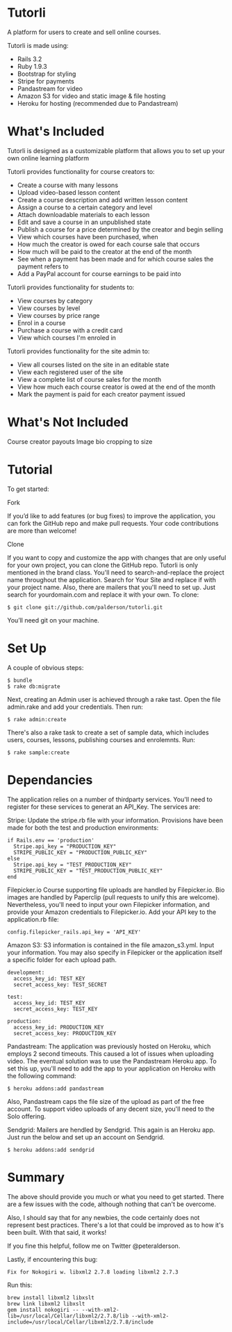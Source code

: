 Tutorli
======

A platform for users to create and sell online courses.

Tutorli is made using:

* Rails 3.2
* Ruby 1.9.3
* Bootstrap for styling
* Stripe for payments
* Pandastream for video 
* Amazon S3 for video and static image & file hosting
* Heroku for hosting (recommended due to Pandastream)

What's Included
===========

Tutorli is designed as a customizable platform that allows you to set up your own online learning platform

Tutorli provides functionality for course creators to:

* Create a course with many lessons
* Upload video-based lesson content
* Create a course description and add written lesson content
* Assign a course to a certain category and level
* Attach downloadable materials to each lesson
* Edit and save a course in an unpublished state
* Publish a course for a price determined by the creator and begin selling
* View which courses have been purchased, when
* How much the creator is owed for each course sale that occurs
* How much will be paid to the creator at the end of the month
* See when a payment has been made and for which course sales the payment refers to
* Add a PayPal account for course earnings to be paid into

Tutorli provides functionality for students to:

* View courses by category
* View courses by level
* View courses by price range
* Enrol in a course
* Purchase a course with a credit card
* View which courses I'm enroled in

Tutorli provides functionality for the site admin to:

* View all courses listed on the site in an editable state
* View each registered user of the site
* View a complete list of course sales for the month
* View how much each course creator is owed at the end of the month
* Mark the payment is paid for each creator payment issued

What's Not Included
===========

Course creator payouts
Image bio cropping to size

Tutorial
===========

To get started:

Fork

If you’d like to add features (or bug fixes) to improve the application, you can fork the GitHub repo and make pull requests. Your code contributions are more than welcome!

Clone

If you want to copy and customize the app with changes that are only useful for your own project, you can clone the GitHub repo. Tutorli is only mentioned in the brand class. You'll need to search-and-replace the project name throughout the application. Search for Your Site and replace if with your project name. Also, there are mailers that you'll need to set up. Just search for yourdomain.com and replace it with your own. To clone:
```
$ git clone git://github.com/palderson/tutorli.git
```
You’ll need git on your machine.

Set Up
===========

A couple of obvious steps:
```
$ bundle
$ rake db:migrate
```
Next, creating an Admin user is achieved through a rake tast. Open the file admin.rake and add your credentials. Then run:
```
$ rake admin:create
```
There's also a rake task to create a set of sample data, which includes users, courses, lessons, publishing courses and enrolemnts. Run:
```
$ rake sample:create
```
Dependancies
===========

The application relies on a number of thirdparty services. You'll need to register for these services to generat an API_Key. The services are:

Stripe: 
Update the stripe.rb file with your information. Provisions have been made for both the test and production environments:
```
if Rails.env == 'production'
  Stripe.api_key = "PRODUCTION_KEY"
  STRIPE_PUBLIC_KEY = "PRODUCTION_PUBLIC_KEY"
else
  Stripe.api_key = "TEST_PRODUCTION_KEY"
  STRIPE_PUBLIC_KEY = "TEST_PRODUCTION_PUBLIC_KEY"
end
```
Filepicker.io
Course supporting file uploads are handled by Filepicker.io. Bio images are handled by Paperclip (pull requests to unify this are welcome). Nevertheless, you'll need to input your own Filepicker information, and provide your Amazon credentials to Filepicker.io. Add your API key to the application.rb file:
```
config.filepicker_rails.api_key = 'API_KEY'
```
Amazon S3:
S3 information is contained in the file amazon_s3.yml. Input your information. You may also specify in Filepicker or the application itself a specific folder for each upload path.
```
development:
  access_key_id: TEST_KEY
  secret_access_key: TEST_SECRET

test:
  access_key_id: TEST_KEY
  secret_access_key: TEST_KEY

production:
  access_key_id: PRODUCTION_KEY
  secret_access_key: PRODUCTION_KEY
```
Pandastream:
The application was previously hosted on Heroku, which employs 2 second timeouts. This caused a lot of issues when uploading video. The eventual solution was to use the Pandastream Heroku app. To set this up, you'll need to add the app to your application on Heroku with the following command:
```
$ heroku addons:add pandastream 
```
Also, Pandastream caps the file size of the upload as part of the free account. To support video uploads of any decent size, you'll need to the Solo offering.

Sendgrid:
Mailers are hendled by Sendgrid. This again is an Heroku app. Just run the below and set up an account on Sendgrid.
```
$ heroku addons:add sendgrid 
```

Summary
===========

The above should provide you much or what you need to get started. There are a few issues with the code, although nothing that can't be overcome.

Also, I should say that for any newbies, the code certainly does not represent best practices. There's a lot that could be improved as to how it's been built. With that said, it works!

If you fine this helpful, follow me on Twitter @peteralderson.

Lastly, if encountering this bug:
```
Fix for Nokogiri w. libxml2 2.7.8 loading libxml2 2.7.3
```
Run this:
```
brew install libxml2 libxslt
brew link libxml2 libxslt
gem install nokogiri -- --with-xml2-lib=/usr/local/Cellar/libxml2/2.7.8/lib --with-xml2-include=/usr/local/Cellar/libxml2/2.7.8/include
```
